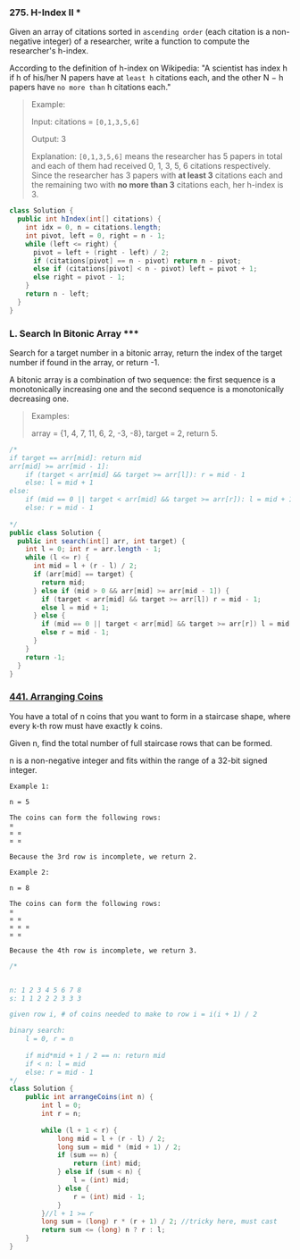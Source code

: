 ### 275. H-Index II *
Given an array of citations sorted in `ascending order` (each citation is a non-negative integer) of a researcher, write a function to compute the researcher's h-index.

According to the definition of h-index on Wikipedia: "A scientist has index h if h of his/her N papers have at `least h` citations each, and the other N − h papers have `no more than` h citations each."

> Example:
>
> Input: citations = `[0,1,3,5,6]`
>
> Output: 3 
>
> Explanation: `[0,1,3,5,6]` means the researcher has 5 papers in total and each of them had 
             received 0, 1, 3, 5, 6 citations respectively. 
             Since the researcher has 3 papers with **at least 3** citations each and the remaining 
             two with **no more than 3** citations each, her h-index is 3.

```java
class Solution {
  public int hIndex(int[] citations) {
    int idx = 0, n = citations.length;
    int pivot, left = 0, right = n - 1;
    while (left <= right) {
      pivot = left + (right - left) / 2;
      if (citations[pivot] == n - pivot) return n - pivot;
      else if (citations[pivot] < n - pivot) left = pivot + 1;
      else right = pivot - 1;
    }
    return n - left;
  }
}

```

### L. Search In Bitonic Array ***
Search for a target number in a bitonic array, return the index of the target number if found in the array, or return -1.

A bitonic array is a combination of two sequence: the first sequence is a monotonically increasing one and the second sequence is a monotonically decreasing one.

> Examples:
>
> array = {1, 4, 7, 11, 6, 2, -3, -8}, target = 2, return 5.

```java
/*
if target == arr[mid]: return mid
arr[mid] >= arr[mid - 1]:
    if (target < arr[mid] && target >= arr[l]): r = mid - 1
    else: l = mid + 1
else:
    if (mid == 0 || target < arr[mid] && target >= arr[r]): l = mid + 1
    else: r = mid - 1
  
*/
public class Solution {
  public int search(int[] arr, int target) {
    int l = 0; int r = arr.length - 1;
    while (l <= r) {
      int mid = l + (r - l) / 2;
      if (arr[mid] == target) {
        return mid;
      } else if (mid > 0 && arr[mid] >= arr[mid - 1]) {
        if (target < arr[mid] && target >= arr[l]) r = mid - 1;
        else l = mid + 1;
      } else {
        if (mid == 0 || target < arr[mid] && target >= arr[r]) l = mid + 1;
        else r = mid - 1;
      }
    }
    return -1;
  }
}
```

### [441. Arranging Coins](https://leetcode.com/problems/arranging-coins/)
You have a total of n coins that you want to form in a staircase shape, where every k-th row must have exactly k coins.

Given n, find the total number of full staircase rows that can be formed.

n is a non-negative integer and fits within the range of a 32-bit signed integer.
```
Example 1:

n = 5

The coins can form the following rows:
¤
¤ ¤
¤ ¤

Because the 3rd row is incomplete, we return 2.

Example 2:

n = 8

The coins can form the following rows:
¤
¤ ¤
¤ ¤ ¤
¤ ¤

Because the 4th row is incomplete, we return 3.
```

```java
/*


n: 1 2 3 4 5 6 7 8
s: 1 1 2 2 2 3 3 3

given row i, # of coins needed to make to row i = i(i + 1) / 2

binary search:
    l = 0, r = n
    
    if mid*mid + 1 / 2 == n: return mid
    if < n: l = mid
    else: r = mid - 1
*/
class Solution {
    public int arrangeCoins(int n) {
        int l = 0;
        int r = n;
        
        while (l + 1 < r) {
            long mid = l + (r - l) / 2;
            long sum = mid * (mid + 1) / 2;
            if (sum == n) {
                return (int) mid;
            } else if (sum < n) {
                l = (int) mid;
            } else {
                r = (int) mid - 1;
            }
        }//l + 1 >= r
        long sum = (long) r * (r + 1) / 2; //tricky here, must cast
        return sum <= (long) n ? r : l;
    }
}
```